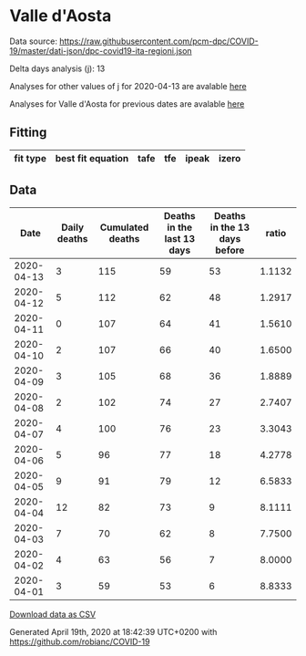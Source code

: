 # Valle d'Aosta

Data source: https://raw.githubusercontent.com/pcm-dpc/COVID-19/master/dati-json/dpc-covid19-ita-regioni.json

Delta days analysis (j): 13

Analyses for other values of j for 2020-04-13 are avalable [here](../2020-04-13/README.md)

Analyses for Valle d'Aosta for previous dates are avalable [here](../README.md)

## Fitting 
|fit type|best fit equation|tafe|tfe|ipeak|izero|
|-------|-----|--------|------|---|---|

## Data
|Date|Daily deaths|Cumulated deaths|Deaths in the last 13 days|Deaths in the 13 days before|ratio|
|----|----------|-----------|-------|--------------------|-----|
|2020-04-13|3|115|59|53|1.1132|
|2020-04-12|5|112|62|48|1.2917|
|2020-04-11|0|107|64|41|1.5610|
|2020-04-10|2|107|66|40|1.6500|
|2020-04-09|3|105|68|36|1.8889|
|2020-04-08|2|102|74|27|2.7407|
|2020-04-07|4|100|76|23|3.3043|
|2020-04-06|5|96|77|18|4.2778|
|2020-04-05|9|91|79|12|6.5833|
|2020-04-04|12|82|73|9|8.1111|
|2020-04-03|7|70|62|8|7.7500|
|2020-04-02|4|63|56|7|8.0000|
|2020-04-01|3|59|53|6|8.8333|

[Download data as CSV](COVID-19_valle_d'aosta_j13_2020-04-13.csv)

Generated April 19th, 2020 at 18:42:39 UTC+0200 with https://github.com/robianc/COVID-19
